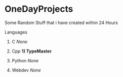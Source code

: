 # OneDayProjects
Some Random Stuff that i have created within 24 Hours

Languages

1) C
<i>None</i>

2) Cpp
<b>1) TypeMaster</b>

3) Python
<i>None</i>

4) Webdev
<i>None</i>

